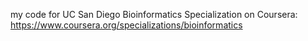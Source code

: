 my code for UC San Diego Bioinformatics Specialization on Coursera:
https://www.coursera.org/specializations/bioinformatics
